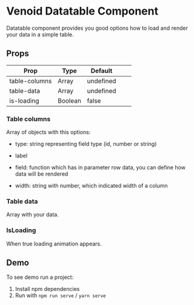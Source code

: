 # Venoid Datatable Component

Datatable component provides you good options how to load and render your data in a simple table.

## Props
| Prop         | Type    | Default   |   |   |
|---------------|---------|-----------|---|---|
| table-columns | Array   | undefined |   |   |
| table-data    | Array   | undefined |   |   |
| is-loading    | Boolean | false     |   |   |

### Table columns
Array of objects with this options:

- type: string representing field type (id, number or string)

- label

- field: function which has in parameter row data, you can define how data will be rendered

- width: string with number, which indicated width of a column

### Table data
Array with your data.

### IsLoading
When true loading animation appears.

## Demo
To see demo run a project:
1. Install npm dependencies
2. Run with `npm run serve` / `yarn serve`
